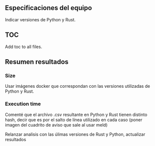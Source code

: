 ## Especificaciones del equipo

Indicar versiones de Python y Rust.

## TOC
Add toc to all files.

## Resumen resultados

### Size

Usar imágenes docker que correspondan con las versiones utilizadas de Python y Rust.

### Execution time

Comenté que el archivo .csv resultante en Python y Rust tienen distinto hash, decir que es por el salto de línea utilizado en cada caso (poner imagen del cuadrito de aviso que sale al usar meld)

Relanzar analisis con las úlimas versiones de Rust y Python, actualizar resultados
